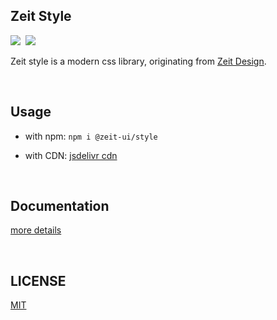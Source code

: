 ## Zeit Style
<p align="left">
  <img src="https://circleci.com/gh/zeit-ui/zeit-style/tree/master.svg?style=svg"><span>&nbsp</span>
  <img src="https://img.shields.io/badge/minzipped-9kb-green.svg?style=popout&colorB=01b301">
</p>

Zeit style is a modern css library, originating from [Zeit Design](https://zeit.co/design).

<br/>

## Usage

- with npm: `npm i @zeit-ui/style`

- with CDN: [jsdelivr cdn](https://cdn.jsdelivr.net/npm/@zeit-ui/style@latest/dist/style.css)

<br/>

## Documentation
[more details](https://zeit-style.now.sh/)

<br/>

## LICENSE
[MIT](LICENSE)

